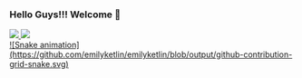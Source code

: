 ### Hello Guys!!! Welcome 👋

 <div>
  <a href="https://github.com/emilyketlin">
  <img height="180em" src="https://github-readme-stats.vercel.app/api?username=emilyketlin&show_icons=true&theme=dracula&include_all_commits=true&count_private=true"/>
  <img height="180em" src="https://github-readme-stats.vercel.app/api/top-langs/?username=emilyketlin&layout=compact&langs_count=7&theme=dracula"/>
</div>
  
 <div>
    ![Snake animation](https://github.com/emilyketlin/emilyketlin/blob/output/github-contribution-grid-snake.svg)
 </div>
